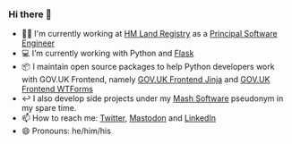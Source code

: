 ### Hi there 👋

- 👨‍💻 I'm currently working at [HM Land Registry](https://www.gov.uk/government/organisations/land-registry) as a [Principal Software Engineer](https://www.gov.uk/guidance/software-developer#principal-developer)
- 💻 I’m currently working with Python and [Flask](https://flask.palletsprojects.com)
- 📦 I maintain open source packages to help Python developers work with GOV.UK Frontend, namely [GOV.UK Frontend Jinja](https://github.com/LandRegistry/govuk-frontend-jinja) and [GOV.UK Frontend WTForms](https://github.com/LandRegistry/govuk-frontend-wtf)
- ↩️ I also develop side projects under my [Mash Software](https://github.com/MashSoftware) pseudonym in my spare time.
- 📫 How to reach me: [Twitter](https://twitter.com/MattShaw85), [Mastodon](https://mastodon.me.uk/@mash) and [LinkedIn](https://uk.linkedin.com/in/matthew-shaw-8973a723)
- 😄 Pronouns: he/him/his

<!--
**matthew-shaw/matthew-shaw** is a ✨ _special_ ✨ repository because its `README.md` (this file) appears on your GitHub profile.

Here are some ideas to get you started:

- 🔭 I’m currently working on ...
- 🌱 I’m currently learning ...
- 👯 I’m looking to collaborate on ...
- 🤔 I’m looking for help with ...
- 💬 Ask me about ...
- ⚡ Fun fact: ...
-->
